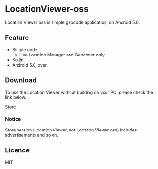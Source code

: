 # LocationViewer-oss

Location Viewer oss is simple geocode application, on Android 5.0.

## Feature

- Simple code.
  - Use Location Manager and Geocoder only.
- Kotlin.
- Android 5.0, over.

## Download

To use the Location Viewer without building on your PC, please check the link below.

[Store](https://play.google.com/store/apps/details?id=com.app.dr1009.addbu)

### Notice
Store version (Location Viewer, not Location Viewer oss) includes advertisements and so on.

## Licence

MIT

